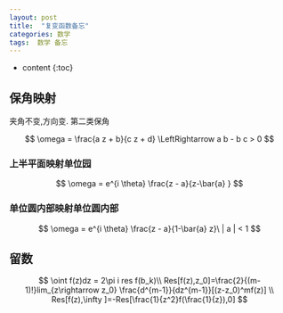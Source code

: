 ```yaml
---
layout: post
title:  "复变函数备忘"
categories: 数学
tags:  数学 备忘
---
```

* content
{:toc}

## 保角映射

夹角不变,方向变. 第二类保角

$$
\omega = \frac{a z + b}{c z + d} \LeftRightarrow a b - b c > 0
$$

### 上半平面映射单位园
$$
\omega = e^{i \theta} \frac{z - a}{z-\bar{a} }
$$

### 单位圆内部映射单位圆内部
$$
\omega = e^{i \theta} \frac{z - a}{1-\bar{a} z}\ | a | < 1
$$

## 留数
$$
\oint f(z)dz = 2\pi i res f(b_k)\\
Res[f(z),z_0]=\frac{2}{(m-1)!}lim_{z\rightarrow z_0} \frac{d^{m-1}}{dz^{m-1}}[(z-z_0)^mf(z)]
\\ Res[f(z),\infty ]=-Res[\frac{1}{z^2}f(\frac{1}{z}),0]
$$
